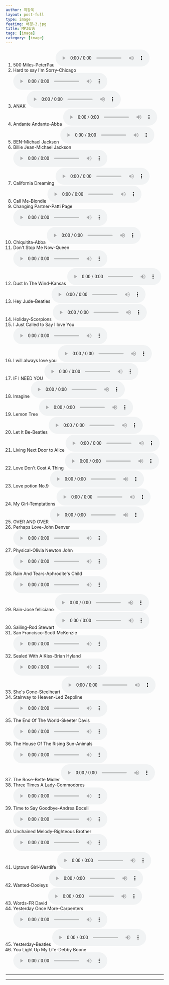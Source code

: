 ```yaml
---
author: 최장욱
layout: post-full
type: image
featimg: 배경-3.jpg
title: MP3팝송
tags: [image]
category: [image]
---
```


1. 500 Miles-PeterPau <audio src="https://drive.google.com/uc?export=download&id=1mFtfWszENsj-gMzMs40_HUqMJjK517a1" controls="true"></audio>
2. Hard to say I'm Sorry-Chicago <audio src="https://drive.google.com/uc?export=download&id=1uMRQtcrPfQiiEHZyEgRJXYA-1rfBjVQt" controls="true"></audio>
3. ANAK <audio src="https://drive.google.com/uc?export=download&id=1yBx0NMPxadF0zZIA1HGhU9sAdXnJux_s" controls="true"></audio>
4. Andante Andante-Abba <audio src="https://drive.google.com/uc?export=download&id=1t5t7Vcp8VpErU8psU7Ra5cHshkm8qAXe" controls="true"></audio>
5. BEN-Michael Jackson <audio src="https://drive.google.com/uc?export=download&id=1pnX7lJ71a1z9MEy1AsCSoLMouzyV5pX5" controls="true"></audio>
6. Billie Jean-Michael Jackson <audio src="https://drive.google.com/uc?export=download&id=1oQxGM6wbrTYIzlq6r6raIdpklUQdM836" controls="true"></audio>
7. California Dreaming <audio src="https://drive.google.com/uc?export=download&id=1OuE7Le8h2wN1cRqcGEXv2Wyk4xH9mQAq" controls="true"></audio>
8. Call Me-Blondie <audio src="https://drive.google.com/uc?export=download&id=1Lgb2mScaeNbvb0ENYtGIfhxuEhlhPU0a" controls="true"></audio>
9. Changing Partner-Patti Page <audio src="https://drive.google.com/uc?export=download&id=1AO4e6nyWOhgzX9hcAVjWNIkb6GVx2b4c" controls="true"></audio>
10. Chiquitita-Abba <audio src="https://drive.google.com/uc?export=download&id=14BK3d5qxSfpHfDKU2-0NN8yJSoKAsyMV" controls="true"></audio>
11. Don't Stop Me Now-Queen <audio src="https://drive.google.com/uc?export=download&id=1Qv7xzIBKyg7xFhF-YTD3SedRlCfX4qDr" controls="true"></audio>
12. Dust In The Wind-Kansas <audio src="https://drive.google.com/uc?export=download&id=1MV3fY9YfPM8JzYBDMoyNACsawWzYWmzr" controls="true"></audio>
13. Hey Jude-Beatles <audio src="https://drive.google.com/uc?export=download&id=1qmLoYd2YChtmLRJAUe4NdBi6cOYTbkBZ" controls="true"></audio>
14. Holiday-Scorpions <audio src="https://drive.google.com/uc?export=download&id=1WDisugGmGg8oOmpTdDaNJbowgqAHXpjD" controls="true"></audio>
15. I Just Called to Say I love You <audio src="https://drive.google.com/uc?export=download&id=19YloF5HCDOFOtamFXJgLZEzWenHc5QzJ" controls="true"></audio>
16. I will always love you <audio src="https://drive.google.com/uc?export=download&id=1zSsYzwkW6MNVHlm_HTuaPVcYS5mQTtwO" controls="true"></audio>
17. IF I NEED YOU <audio src="https://drive.google.com/uc?export=download&id=1OHonGtnQTFCpmb15zy_AEAGtrR58Cf8D" controls="true"></audio>
18. Imagine <audio src="https://drive.google.com/uc?export=download&id=19Iv4S7TER0l5PHGlnmV4BgVlGmRSCgGz" controls="true"></audio>
19. Lemon Tree <audio src="https://drive.google.com/uc?export=download&id=16KwvS1EOkt7VX9fPP-hWu3MG1fea8blX" controls="true"></audio>
20. Let It Be-Beatles <audio src="https://drive.google.com/uc?export=download&id=19a0a6tMTDn8ef3qpdnQaBfAor0kyi0LD" controls="true"></audio>
21. Living Next Door to Alice <audio src="https://drive.google.com/uc?export=download&id=1tDtQQV8rhPN4rc1orXKUYTZEsGvRM6-r" controls="true"></audio>
22. Love Don't Cost A Thing <audio src="https://drive.google.com/uc?export=download&id=1lSAEXb5fxOvbVD3V78PLO2_LFmXRvixv" controls="true"></audio>
23. Love potion No.9 <audio src="https://drive.google.com/uc?export=download&id=1ic7TD5ydSDcJUbJCJK1LHZ1ytWWIx44E" controls="true"></audio>
24. My Girl-Temptations <audio src="https://drive.google.com/uc?export=download&id=1ZuMocryeKp9xLBTVOtYQYOVuP80j4wF1" controls="true"></audio>
25. OVER AND OVER <audio src="https://drive.google.com/uc?export=download&id=1uSnCXq3LO_2GQA0TDOgvFdZOO2RPu8UT" controls="true"></audio>
26. Perhaps Love-John Denver <audio src="https://drive.google.com/uc?export=download&id=1DLt-5uo8g7YxpwwzGyNkifuu30H3TF1s" controls="true"></audio>
27. Physical-Olivia Newton John <audio src="https://drive.google.com/uc?export=download&id=1gnjf9Qr29gsqSgKqtPFQoTDQXwSAC9Yg" controls="true"></audio>
28. Rain And Tears-Aphrodite's Child <audio src="https://drive.google.com/uc?export=download&id=1ezeRKmM0ta62fmp81f0LJa5WUfuXoFor" controls="true"></audio>
29. Rain-Jose felliciano <audio src="https://drive.google.com/uc?export=download&id=16Pqx56P4-ecR7IFSd-9eTQJg346GLVxx" controls="true"></audio>
30. Sailing-Rod Stewart <audio src="https://drive.google.com/uc?export=download&id=1m8WJUf_xbMo8GqmmyjWRrR43BLLKr2mV" controls="true"></audio>
31. San Francisco-Scott McKenzie <audio src="https://drive.google.com/uc?export=download&id=1ubbT--UhMvKC6BGDL3IECf9fsZ89LW_C" controls="true"></audio>
32. Sealed With A Kiss-Brian Hyland <audio src="https://drive.google.com/uc?export=download&id=1TvB5u44LBrmBAEYciMJco-iknrIt9d_I" controls="true"></audio>
33. She's Gone-Steelheart <audio src="https://drive.google.com/uc?export=download&id=1iWX9nUoofDw-uKTNYnkX-SlqXb8Bnobs" controls="true"></audio>
34. Stairway to Heaven-Led Zeppline <audio src="https://drive.google.com/uc?export=download&id=1n6mUWhPMjSlUQyDFJepsENpaBikwMPvx" controls="true"></audio>
35. The End Of The World-Skeeter Davis <audio src="https://drive.google.com/uc?export=download&id=1peYX_H03gXSn-DQEAxoVoDoCePh4QEX9" controls="true"></audio> 
36. The House Of The Rising Sun-Animals <audio src="https://drive.google.com/uc?export=download&id=1KYzb440xQ8eKmJ78PkWZ8Lx8PlVTqUqb" controls="true"></audio>
37. The Rose-Bette Midler <audio src="https://drive.google.com/uc?export=download&id=1kRvFOhJK7y-Gn5h9W3fMxCJjPR_2aTHf" controls="true"></audio>
38. Three Times A Lady-Commodores <audio src="https://drive.google.com/uc?export=download&id=1scK2D4D1K95Jg8fQvwfEuhtQZmZg63Ti" controls="true"></audio>
39. Time to Say Goodbye-Andrea Bocelli <audio src="https://drive.google.com/uc?export=download&id=1QAnxifyuHzzEvZsXe6gT9Tkr90XsL5uA" controls="true"></audio>
40. Unchained Melody-Righteous Brother <audio src="https://drive.google.com/uc?export=download&id=1oU-2iD7Y1NhTnQa4CwvhqJwhXtZ_1f-T" controls="true"></audio>
41. Uptown Girl-Westlife <audio src="https://drive.google.com/uc?export=download&id=1hhcMknlvfAdvedxzGy3SWJHwzm5x6LxZ" controls="true"></audio>
42. Wanted-Dooleys <audio src="https://drive.google.com/uc?export=download&id=1o6QDA5VJjCO92sLG8l10MC6QaBdTlM6a" controls="true"></audio>
43. Words-FR David <audio src="https://drive.google.com/uc?export=download&id=1WLiYTavWFAJED58lYxECszHArMIKpaDM" controls="true"></audio>
44. Yesterday Once More-Carpenters <audio src="https://drive.google.com/uc?export=download&id=1v49ZgW5ul38f5oqk3vEJjls3DdmmpCA2" controls="true"></audio>
45. Yesterday-Beatles <audio src="https://drive.google.com/uc?export=download&id=1ARUGKYPlQMMs20kEI9PM-63qDUDVvvLB" controls="true"></audio>
46. You Light Up My Life-Debby Boone <audio src="https://drive.google.com/uc?export=download&id=1KQU6I_Fq6o0n6NDeaNhsrz0V2aM-LDiR" controls="true"></audio>

---

---
